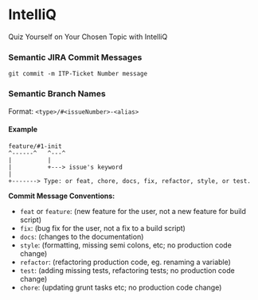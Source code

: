# IntelliQ
Quiz Yourself on Your Chosen Topic with IntelliQ

### Semantic JIRA Commit Messages
`git commit -m ITP-Ticket Number message`

### Semantic Branch Names
Format: `<type>/#<issueNumber>-<alias>`
#### Example
```
feature/#1-init
^------^   ^---^
|          |
|          +---> issue's keyword
|
+-------> Type: or feat, chore, docs, fix, refactor, style, or test.
```
**Commit Message Conventions:**
- `feat` or `feature`: (new feature for the user, not a new feature for build script)
- `fix`: (bug fix for the user, not a fix to a build script)
- `docs`: (changes to the documentation)
- `style`: (formatting, missing semi colons, etc; no production code change)
- `refactor`: (refactoring production code, eg. renaming a variable)
- `test`: (adding missing tests, refactoring tests; no production code change)
- `chore`: (updating grunt tasks etc; no production code change)
